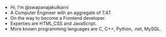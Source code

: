 - Hi, I’m @swapanajakulkarni
- A Computer Engineer with an aggregate of 7.47.
- On the way to become a Frontend developer.
- Experties are HTML,CSS and JavaScript.
- More known programming languages are C, C++, Python, .net, MySQL.

<!---
swapanajakulkarni/swapanajakulkarni is a ✨ special ✨ repository because its `README.md` (this file) appears on your GitHub profile.
You can click the Preview link to take a look at your changes.
--->
